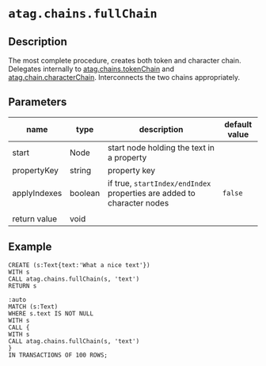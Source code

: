 # `atag.chains.fullChain`

## Description
The most complete procedure, creates both token and character chain.
Delegates internally to [atag.chains.tokenChain](atag.chains.tokenChain.html) and [atag.chain.characterChain](atag.chains.characterChain.html).
Interconnects the two chains appropriately.

## Parameters

| name         | type    | description                                                            | default value |
|--------------|---------|------------------------------------------------------------------------|---------------|
| start        | Node    | start node holding the text in a property                              |               |
| propertyKey  | string  | property key                                                           |               |
| applyIndexes | boolean | if true, `startIndex/endIndex` properties are added to character nodes | `false`       |
|              |         |                                                                        |               |
| return value | void    |                                                                        |               |

## Example

```cypher
CREATE (s:Text{text:'What a nice text'})
WITH s
CALL atag.chains.fullChain(s, 'text')
RETURN s
```

```
:auto
MATCH (s:Text)
WHERE s.text IS NOT NULL
WITH s
CALL {
WITH s
CALL atag.chains.fullChain(s, 'text')
}
IN TRANSACTIONS OF 100 ROWS;
```
